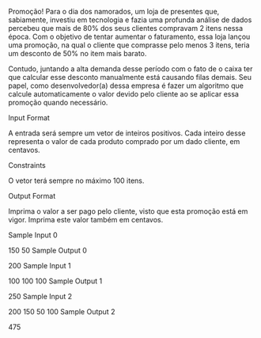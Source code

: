 Promoção!
Para o dia dos namorados, um loja de presentes que, sabiamente, investiu em tecnologia e fazia uma profunda análise de dados percebeu que mais de 80% dos seus clientes compravam 2 itens nessa época. Com o objetivo de tentar aumentar o faturamento, essa loja lançou uma promoção, na qual o cliente que comprasse pelo menos 3 itens, teria um desconto de 50% no item mais barato.

Contudo, juntando a alta demanda desse período com o fato de o caixa ter que calcular esse desconto manualmente está causando filas demais. Seu papel, como desenvolvedor(a) dessa empresa é fazer um algoritmo que calcule automaticamente o valor devido pelo cliente ao se aplicar essa promoção quando necessário.

Input Format

A entrada será sempre um vetor de inteiros positivos. Cada inteiro desse representa o valor de cada produto comprado por um dado cliente, em centavos.

Constraints

O vetor terá sempre no máximo 100 itens.

Output Format

Imprima o valor a ser pago pelo cliente, visto que esta promoção está em vigor. Imprima este valor também em centavos.

Sample Input 0

150 50
Sample Output 0

200
Sample Input 1

100 100 100
Sample Output 1

250
Sample Input 2

200 150 50 100
Sample Output 2

475